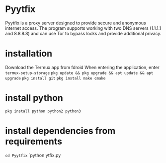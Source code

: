 # Pyytfix
Pyytfix is a proxy server designed to provide secure and anonymous internet access. The program supports working with two DNS servers (1.1.1.1 and 8.8.8.8) and can use Tor to bypass locks and provide additional privacy.
# installation
Download the Termux app from fdroid
When entering the application, enter 
`termux-setup-storage`
`pkg update && pkg upgrade && apt update && apt upgrade`
`pkg install git`
`pkg install make cmake`
# install python 
`pkg install python python2 python3`
# install dependencies from requirements 
`cd Pyytfix`
`python ytfix.py
